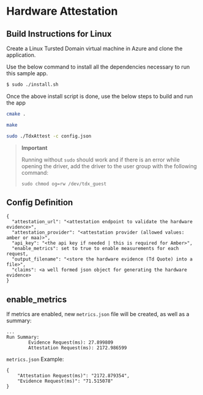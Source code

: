 # Hardware Attestation

## Build Instructions for Linux

Create a Linux Tursted Domain virtual machine in Azure and clone the application.

Use the below command to install all the dependencies necessary to run this sample app.
```sh
$ sudo ./install.sh
```

Once the above install script is done, use the below steps to build and run the app

```sh
cmake .
```
```sh
make
```
```sh
sudo ./TdxAttest -c config.json
```

> **Important**
>
> Running without `sudo` should work and if there is an error while opening the driver, add the driver
> to the user group with the following command:
>
> ```
> sudo chmod og=rw /dev/tdx_guest
> ```

## Config Definition
```
{
  "attestation_url": "<attestation endpoint to validate the hardware evidence>",
  "attestation_provider": "<attestation provider (allowed values: amber or maa)>",
  "api_key": "<the api key if needed | this is required for Amber>",
  "enable_metrics": set to true to enable measurements for each request,
  "output_filename": "<store the hardware evidence (Td Quote) into a file>",
  "claims": <a well formed json object for generating the hardware evidence>
}
```

## enable_metrics
If metrics are enabled, new `metrics.json` file will be created, as well as a summary:
```
...
Run Summary:
        Evidence Request(ms): 27.899809
        Attestation Request(ms): 2172.986599
```

`metrics.json` Example:
```
{
    "Attestation Request(ms)": "2172.879354",
    "Evidence Request(ms)": "71.515078"
}
```